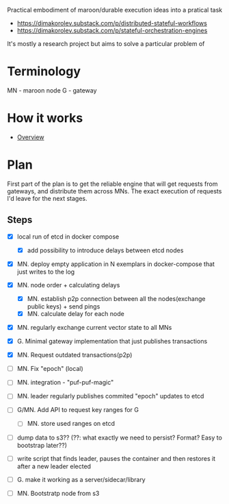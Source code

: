 Practical embodiment of maroon/durable execution ideas into a pratical task
- https://dimakorolev.substack.com/p/distributed-stateful-workflows
- https://dimakorolev.substack.com/p/stateful-orchestration-engines

It's mostly a research project but aims to solve a particular problem of 


# Terminology
MN - maroon node
G - gateway

# How it works

- [Overview](./docs/overview.md)

# Plan

First part of the plan is to get the reliable engine that will get requests from gateways, and distribute them across MNs. The exact execution of requests I'd leave for the next stages.

## Steps
- [X] local run of etcd in docker compose
    - [X] add possibility to introduce delays between etcd nodes
- [X] MN. deploy empty application in N exemplars in docker-compose that just writes to the log
- [X] MN. node order + calculating delays
    - [X] MN. establish p2p connection between all the nodes(exchange public keys) + send pings
    - [X] MN. calculate delay for each node
- [X] MN. regularly exchange current vector state to all MNs
- [X] G. Minimal gateway implementation that just publishes transactions
- [X] MN. Request outdated transactions(p2p)
- [ ] MN. Fix "epoch" (local)
- [ ] MN. integration - "puf-puf-magic"






- [ ] MN. leader regularly publishes commited "epoch" updates to etcd
- [ ] G/MN. Add API to request key ranges for G
    - [ ] MN. store used ranges on etcd
- [ ] dump data to s3?? (??: what exactly we need to persist? Format? Easy to bootstrap later??)
- [ ] write script that finds leader, pauses the container and then restores it after a new leader elected
- [ ] G. make it working as a server/sidecar/library
- [ ] MN. Bootstratp node from s3